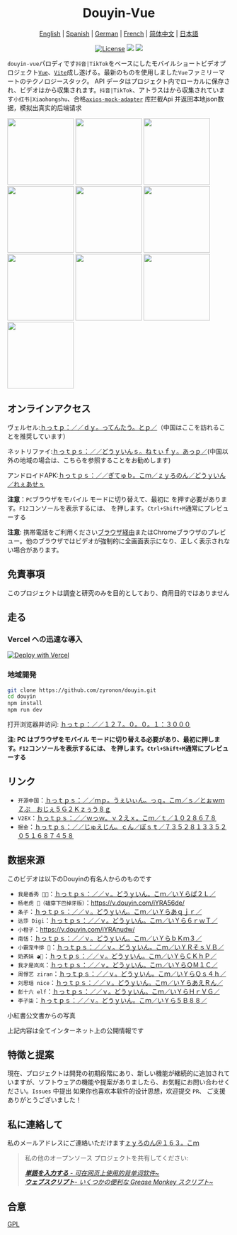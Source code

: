 <h1 align="center">
  Douyin-Vue
</h1>

<p align="center">
 <a href="README.en.md">English</a> | <a href="README.es.md">Spanish</a> | <a href="README.de.md">German</a> | 
<a href="README.fr.md">French</a> | <a href="README.md">简体中文</a> |  <a href="README.ja.md">日本語</a> 
</p>

<p align="center">
  <a href="https://github.com/zyronon/douyin/blob/master/LICENSE"><img src="https://img.shields.io/github/license/zyronon/douyin" alt="License"></a>
  <a><img src="https://img.shields.io/badge/PRs-welcome-brightgreen.svg"/></a>
  <a><img src="https://img.shields.io/badge/Powered%20by-Vue-blue"/></a>
</p>

`douyin-vue`パロディです`抖音|TikTok`をベースにしたモバイルショートビデオプロジェクト[`Vue`](https://cn.vuejs.org/)、[`Vite`](https://cn.vitejs.dev/)成し遂げる。最新のものを使用しました`Vue`ファミリーマートのテクノロジースタック。 API データはプロジェクト内でローカルに保存され、ビデオはから収集されます。`抖音|TikTok`、アトラスはから収集されています`小红书|Xiaohongshu`、合格[`axios-mock-adapter`](https://github.com/ctimmerm/axios-mock-adapter) 库拦截Api 并返回本地json数据，模拟出真实的后端请求

<div>
<img width="150px" src='docs/imgs/1.gif' />
<img width="150px" src='docs/imgs/2.gif' />
<img width="150px" src='docs/imgs/3.gif' />
<img width="150px" src='docs/imgs/4.gif' />
<img width="150px" src='docs/imgs/5.gif' />
<img width="150px" src='docs/imgs/img-1.jpg' />
<img width="150px" src='docs/imgs/img-2.jpg' />
<img width="150px" src='docs/imgs/img-3.jpg' />
<img width="150px" src='docs/imgs/img-4.jpg' />
<img width="150px" src='docs/imgs/img-5.jpg' />
</div>

## オンラインアクセス

ヴェルセル:[ｈっｔｐ：／／ｄｙ。ってんたう。とｐ／](http://dy.ttentau.top/)（中国はここを訪れることを推奨しています）

ネットリファイ:[ｈっｔｐｓ：／／どうｙいんｓ。ねｔぃｆｙ。あっｐ／](https://douyins.netlify.app/)(中国以外の地域の場合は、こちらを参照することをお勧めします)

アンドロイドAPK:[ｈっｔｐｓ：／／ぎてゅｂ。こｍ／ｚｙろのん／どうｙいん／れぇあせｓ](https://github.com/zyronon/douyin/releases)

**注意**：`PC`ブラウザをモバイル モードに切り替えて、最初に を押す必要があります。`F12`コンソールを表示するには、 を押します。`Ctrl+Shift+M`通常にプレビューする

**注意**: 携帯電話をご利用ください[ブラウザ経由](https://viayoo.com/zh-cn/)またはChromeブラウザのプレビュー。他のブラウザではビデオが強制的に全画面表示になり、正しく表示されない場合があります。

## 免責事項

このプロジェクトは調査と研究のみを目的としており、商用目的ではありません

## 走る

### Vercel への迅速な導入

[![Deploy with Vercel](https://vercel.com/button)](https://vercel.com/new/clone?repository-url=https://github.com/zyronon/douyin)

### 地域開発

```bash
git clone https://github.com/zyronon/douyin.git
cd douyin
npm install
npm run dev
```

打开浏览器并访问: [ｈっｔｐ：／／１２７。０。０。１：３０００](http://127.0.0.1:3000)

**注: PC はブラウザをモバイル モードに切り替える必要があり、最初に押します。`F12`コンソールを表示するには、 を押します。`Ctrl+Shift+M`通常にプレビューする**

## リンク

-   `开源中国`：[ｈっｔｐｓ：／／ｍｐ。うぇいぃん。っｑ。こｍ／ｓ／とぉｗｍＺぷ＿おじぇ５Ｇ２Ｋｚぅう８ｇ](https://mp.weixin.qq.com/s/TWowmZpU_ojE5G2KzXuU8g)
-   `V2EX`：[ｈっｔｐｓ：／／ｗっｗ。ｖ２えｘ。こｍ／ｔ／１０２８６７８](https://www.v2ex.com/t/1028678)
-   `掘金`：[ｈっｔｐｓ：／／じゅえじん。ｃん／ぽｓｔ／７３５２８１３３５２０５１６８７４５８](https://juejin.cn/post/7352813352051687458)

## 数据来源

このビデオは以下のDouyinの有名人からのものです

-   `我是香秀 🐂🍺`：[ｈっｔｐｓ：／／ｖ。どうｙいん。こｍ／いＹらぱ２Ｌ／](https://v.douyin.com/iYRAPA2L/)
-   `杨老虎 🐯（磕穿下巴掉牙版）`：<https://v.douyin.com/iYRA56de/>
-   `条子`：[ｈっｔｐｓ：／／ｖ。どうｙいん。こｍ／いＹらあｑｊｒ／](https://v.douyin.com/iYRAaqjr/)
-   `达莎 Digi`：[ｈっｔｐｓ：／／ｖ。どうｙいん。こｍ／いＹら６ｒｗＴ／](https://v.douyin.com/iYRA6rwT/)
-   `小橙子`：<https://v.douyin.com/iYRAnudw/>
-   `南恬`：[ｈっｔｐｓ：／／ｖ。どうｙいん。こｍ／いＹらｂＫｍ３／](https://v.douyin.com/iYRAbKm3/)
-   `小霸宠牛排 🥩`：[ｈっｔｐｓ：／／ｖ。どうｙいん。こｍ／いＹＲそｓＶＢ／](https://v.douyin.com/iYRSosVB/)
-   `奶茶妹 ◕🌱`：[ｈっｔｐｓ：／／ｖ。どうｙいん。こｍ／いＹらＣＫｈＰ／](https://v.douyin.com/iYRACKhP/)
-   `我才是岚岚`：[ｈっｔｐｓ：／／ｖ。どうｙいん。こｍ／いＹらＱＭ１Ｃ／](https://v.douyin.com/iYRAQM1C/)
-   `周憬艺 ziran`：[ｈっｔｐｓ：／／ｖ。どうｙいん。こｍ／いＹらＱｓ４ｈ／](https://v.douyin.com/iYRAQs4h/)
-   `刘思瑶 nice`：[ｈっｔｐｓ：／／ｖ。どうｙいん。こｍ／いＹらあえＲん／](https://v.douyin.com/iYRAaERn/)
-   `彭十六 elf`：[ｈっｔｐｓ：／／ｖ。どうｙいん。こｍ／いＹらＨｒＶＧ／](https://v.douyin.com/iYRAHrVG/)
-   `李子柒`：[ｈっｔｐｓ：／／ｖ。どうｙいん。こｍ／いＹら５Ｂ８８／](https://v.douyin.com/iYRA5B88/)

小紅書公文書からの写真

上記内容は全てインターネット上の公開情報です

## 特徴と提案

現在、プロジェクトは開発の初期段階にあり、新しい機能が継続的に追加されていますが、ソフトウェアの機能や提案がありましたら、お気軽にお問い合わせください。`Issues` 中提出
如果你也喜欢本软件的设计思想，欢迎提交 `PR`、 ご支援ありがとうございました！

## 私に連絡して

私のメールアドレスにご連絡いただけます<a href="mailto:zyronon@163.com">ｚｙろのん＠１６３。こｍ</a>

> 私の他のオープンソース プロジェクトを共有してください:
>
> _[**単語を入力する** - 可在网页上使用的背单词软件~](https://github.com/zyronon/typing-word)<img src="https://img.shields.io/github/stars/zyronon/typing-word.svg?style=flat-square&label=Star&color=4285dd&logo=github" height="16px" />_  
> _[**ウェブスクリプト**- いくつかの便利な Grease Monkey スクリプト~](https://github.com/zyronon/web-scripts)<img src="https://img.shields.io/github/stars/zyronon/web-scripts.svg?style=flat-square&label=Star&color=4285dd&logo=github" height="16px" />_

## 合意

[GPL](LICENSE)
